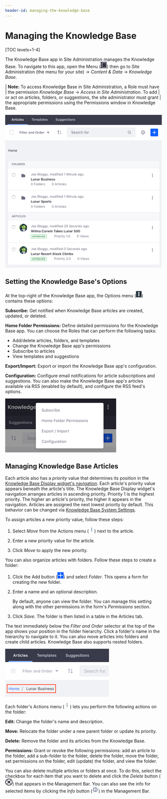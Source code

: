 ```yaml
---
header-id: managing-the-knowledge-base
---
```


# Managing the Knowledge Base

[TOC levels=1-4]

The Knowledge Base app in Site Administration manages the Knowledge Base. To
navigate to this app, open the Menu (![Menu](../../../../images/icon-menu.png))
then go to Site Administration (the menu for your site) &rarr; *Content & Data* 
&rarr; *Knowledge Base*. 

| **Note:** To access Knowledge Base in Site Administration, a Role must have 
| the permission *Knowledge Base* &rarr; *Access in Site Administration*. To add 
| or act on articles, folders, or suggestions, the site administrator must grant 
| the appropriate permissions using the Permissions window in Knowledge Base. 

![Figure 1: You can manage Knowledge Base articles, folders, and suggestions.](../../../../images/kb-admin-articles.png)

## Setting the Knowledge Base's Options

At the top-right of the Knowledge Base app, the Options menu 
(![Options](../../../../images/icon-options.png)) 
contains these options: 

**Subscribe:** Get notified when Knowledge Base articles are created, 
updated, or deleted. 

**Home Folder Permissions:** Define detailed permissions for the Knowledge 
Base app. You can choose the Roles that can perform the following tasks: 

-   Add/delete articles, folders, and templates 
-   Change the Knowledge Base app's permissions 
-   Subscribe to articles
-   View templates and suggestions

**Export/Import:** Export or import the Knowledge Base app's configuration. 

**Configuration:** Configure email notifications for article subscriptions and
suggestions. You can also make the Knowledge Base app's articles available via
RSS (enabled by default), and configure the RSS feed's options. 

![Figure 2: The Knowledge Base App's options.](../../../../images/kb-admin-options.png)

## Managing Knowledge Base Articles

Each article also has a *priority* value that determines its position in the 
[Knowledge Base Display widget's navigation](/docs/7-2/user/-/knowledge_base/u/knowledge-base-display). Each
article's priority value appears beneath the article's title. The Knowledge Base
Display widget's navigation arranges articles in ascending priority. Priority
1 is the highest priority. The higher an article's priority, the higher it
appears in the navigation. Articles are assigned the next lowest priority by
default. This behavior can be changed via 
[Knowledge Base System Settings](/docs/7-2/user/-/knowledge_base/u/knowledge-base-system-settings). 

To assign articles a new priority value, follow these steps: 

1.  Select *Move* from the Actions menu 
    (![Actions](../../../../images/icon-actions.png)) 
    next to the article. 

2.  Enter a new priority value for the article. 

3.  Click *Move* to apply the new priority. 

You can also organize articles with folders. Follow these steps to create a 
folder:

1.  Click the Add button
    (![Add](../../../../images/icon-add.png)) 
    and select *Folder*. This opens a form for creating the new folder. 

2.  Enter a name and an optional description. 

    By default, anyone can view the folder. You can manage this setting along 
    with the other permissions in the form's *Permissions* section. 

3.  Click *Save*. The folder is then listed in a table in the Articles tab. 

The text immediately below the *Filter and Order* selector at the top of the 
app shows your position in the folder hierarchy. Click a folder's name in the 
hierarchy to navigate to it. You can also move articles into folders and create 
child articles. Knowledge Base also supports nested folders.

![Figure 3: This screenshot uses a red box to highlight the text that indicates the current position in the folder hierarchy.](../../../../images/kb-admin-folder-hierarchy.png)

Each folder's Actions menu 
(![Actions](../../../../images/icon-actions.png)) 
lets you perform the following actions on the folder: 

**Edit:** Change the folder's name and description.

**Move:** Relocate the folder under a new parent folder or update its priority. 

**Delete:** Remove the folder and its articles from the Knowledge Base. 

**Permissions:** Grant or revoke the following permissions: add an article to
the folder, add a sub-folder to the folder, delete the folder, move the folder,
set permissions on the folder, edit (update) the folder, and view the folder. 

You can also delete multiple articles or folders at once. To do this, select the 
checkbox for each item that you want to delete and click the *Delete* button 
(![Delete](../../../../images/icon-delete.png)) 
that appears in the Management Bar. You can also see the info for selected items 
by clicking the *Info* button 
(![Info](../../../../images/icon-information.png)) 
in the Management Bar. 
